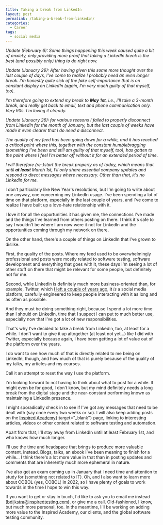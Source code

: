 ```yaml
---
title: Taking a break from LinkedIn
layout: post
permalink: /taking-a-break-from-linkedin/
categories:
  - Career
tags:
  - social media
---
```

_Update (February 6): Some things happening this week caused quite a bit of anxiety, only providing more proof that taking a LinkedIn break is the best (and possibly only) thing to do right now._

_Update (January 29): After having given this some more thought over the last couple of days, I've come to realize I probably need an even longer break. I'm honestly quite sick of the fake self-importance that is on constant display on LinkedIn (again, I'm very much guilty of that myself, too)._

_I'm therefore going to extend my break to **May 1st**, i.e., I'll take a 3-month break, and really get back to email, text and phone communication only. Very 90s. I'm loving it already._ 

_Update (January 26): for various reasons I failed to properly disconnect from LinkedIn for the month of January, but the last couple of weeks have made it even clearer that I do need a disconnect._

_The quality of my feed has been going down for a while, and it has reached a critical point where this, together with the constant humblebragging (something I've been and still am guilty of that myself, too), has gotten to the point where I feel I'm better off without it for an extended period of time._

_I will therefore (re-)start the break properly as of today, which means that until **at least** March 1st, I'll only share essential company updates and respond to direct messages where necessary. Other than that, it's no LinkedIn for me._

I don't particularly like New Year's resolutions, but I'm going to write about one anyway, one concerning my LinkedIn usage. I've been spending a lot of time on that platform, especially in the last couple of years, and I've come to realize I have built up a love-hate relationship with it.

I love it for all the opportunities it has given me, the connections I've made and the things I've learned from others posting on there. I think it's safe to say I wouldn't be where I am now were it not for LinkedIn and the opportunities coming through my network on there.

On the other hand, there's a couple of things on LinkedIn that I've grown to dislike.

First, the quality of the posts. Where my feed used to be overwhelmingly professional and posts were mostly related to software testing, software development and everything that goes with it, these days I'm seeing a lot of other stuff on there that might be relevant for some people, but definitely not for me.

Second, while LinkedIn is definitely much more business-oriented than, for example, Twitter, which [I left a couple of years ago](/on-quitting-twitter-and-looking-forward/), it _is_ a social media platform, carefully engineered to keep people interacting with it as long and as often as possible.

And they must be doing something right, because I spend a lot more time than I should on LinkedIn, time that I suspect I can put to much better use, especially now that I've got a lot of new responsibilities.

That's why I've decided to take a break from LinkedIn, too, at least for a while. I don't want to give it up altogether (at least not yet...) like I did with Twitter, especially because again, I have been getting a lot of value out of the platform over the years.

I do want to see how much of that is directly related to me being on LinkedIn, though, and how much of that is purely because of the quality of my talks, my articles and my courses.

Call it an attempt to reset the way I use the platform.

I'm looking forward to not having to think about what to post for a while. It might even be for good, I don't know, but my mind definitely needs a long break from the digital stage and the near-constant performing known as maintaining a LinkedIn presence.

I might sporadically check in to see if I've got any messages that need to be dealt with (say once every two weeks or so). I will also keep adding posts on the [Inspired Academy](https://www.inspiredtesting.com/academy){:target="_blank"} page, linking to interesting articles, videos or other content related to software testing and automation.

Apart from that, I'll stay away from LinkedIn until at least February 1st, and who knows how much longer.

I'll use the time and headspace that brings to produce more valuable content, instead. Blogs, talks, an ebook I've been meaning to finish for a while... I think there's a lot more value in that than in posting updates and comments that are inherently much more ephemeral in nature.

I've also got an exam coming up in January that I need time and attention to study for (something not related to IT). Oh, and I also want to learn more about COBOL (yes, COBOL) in 2022, so I have plenty of goals to work towards in the time I hope to win this way.  

If you want to get or stay in touch, I'd like to ask you to email me instead (bdijkstra@inspiredtesting.com), or give me a call. Old-fashioned, I know, but much more personal, too. In the meantime, I'll be working on adding more value to the Inspired Academy, our clients, and the global software testing community.